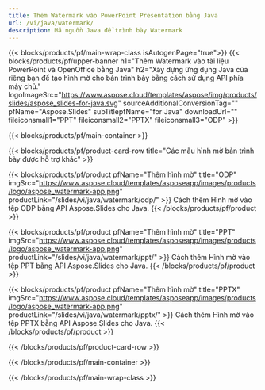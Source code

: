 ```yaml
---
title: Thêm Watermark vào PowerPoint Presentation bằng Java
url: /vi/java/watermark/
description: Mã nguồn Java để trình bày Watermark
---
```


{{< blocks/products/pf/main-wrap-class isAutogenPage="true">}}
{{< blocks/products/pf/upper-banner h1="Thêm Watermark vào tài liệu PowerPoint và OpenOffice bằng Java" h2="Xây dựng ứng dụng Java của riêng bạn để tạo hình mờ cho bản trình bày bằng cách sử dụng API phía máy chủ." logoImageSrc="https://www.aspose.cloud/templates/aspose/img/products/slides/aspose_slides-for-java.svg" sourceAdditionalConversionTag="" pfName="Aspose.Slides" subTitlepfName="for Java" downloadUrl="" fileiconsmall1="PPT" fileiconsmall2="PPTX" fileiconsmall3="ODP" >}}

{{< blocks/products/pf/main-container >}}

{{< blocks/products/pf/product-card-row title="Các mẫu hình mờ bản trình bày được hỗ trợ khác" >}}

{{< blocks/products/pf/product pfName="Thêm hình mờ" title="ODP" imgSrc="https://www.aspose.cloud/templates/asposeapp/images/products/logo/aspose_watermark-app.png" productLink="/slides/vi/java/watermark/odp/" >}}
Cách thêm Hình mờ vào tệp ODP bằng API Aspose.Slides cho Java.
{{< /blocks/products/pf/product >}}

{{< blocks/products/pf/product pfName="Thêm hình mờ" title="PPT" imgSrc="https://www.aspose.cloud/templates/asposeapp/images/products/logo/aspose_watermark-app.png" productLink="/slides/vi/java/watermark/ppt/" >}}
Cách thêm Hình mờ vào tệp PPT bằng API Aspose.Slides cho Java.
{{< /blocks/products/pf/product >}}

{{< blocks/products/pf/product pfName="Thêm hình mờ" title="PPTX" imgSrc="https://www.aspose.cloud/templates/asposeapp/images/products/logo/aspose_watermark-app.png" productLink="/slides/vi/java/watermark/pptx/" >}}
Cách thêm Hình mờ vào tệp PPTX bằng API Aspose.Slides cho Java.
{{< /blocks/products/pf/product >}}



{{< /blocks/products/pf/product-card-row >}}

{{< /blocks/products/pf/main-container >}}
    
{{< /blocks/products/pf/main-wrap-class >}}